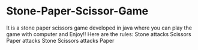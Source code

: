 # Stone-Paper-Scissor-Game
It is a stone paper scissors game developed in java where you can play the game with computer and Enjoy!!
Here are the rules:
Stone attacks Scissors
Paper attacks Stone
Scissors attacks Paper
